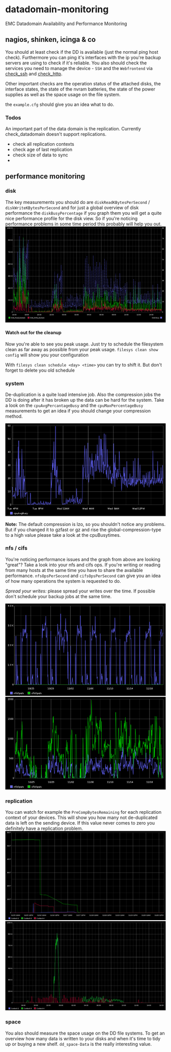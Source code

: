 datadomain-monitoring
=====================

EMC Datadomain Availability and Performance Monitoring

nagios, shinken, icinga & co
-----------------------
You should at least check if the DD is available (just the normal ping host check). Furthermore you can ping it's interfaces with the ip you're backup servers are using to check if it's reliable. You also should check the services you need to manage the device - `SSH` and the `Webfrontend` via [check_ssh](https://www.nagios-plugins.org/doc/man/check_ssh.html) and [check_http](https://www.nagios-plugins.org/doc/man/check_http.html).

Other important checks are the operation status of the attached disks, the interface states, the state of the nvram batteries, the state of the power supplies as well as the space usage on the file system.

the `example.cfg` should give you an idea what to do.

### Todos
An important part of the data domain is the replication. Currently check_datadomain doesn't support replications.

* check all replication contexts
* check age of last replication
* check size of data to sync
* 

performance monitoring
----------------------

### disk
The key measurements you should do are `diskReadKBytesPerSecond` / `diskWriteKBytesPerSecond` and for just a global overview of disk performance the `diskBusyPercentage` if you graph them you will get a quite nice performance profile for the disk view. So if you're noticing performance problems in some time period this probably will help you out. 
![diskBusy](./img/disk_busy.png)

#### Watch out for the cleanup
Now you're able to see you peak usage. Just try to schedule the filesystem clean as far away as possible from your peak usage. `filesys clean show config` will show you your configuration

With `filesys clean schedule <day> <time>` you can try to shift it. But don't forget to delete you old schedule

### system
De-duplication is a quite load intensive job. Also the compression jobs the DD is doing after it has broken up the data can be hard for the system. Take a look on the `cpuAvgPercantageBusy` and the `cpuMaxPercentageBusy` measurements to get an idea if you should change your compression method. 

![cpuBusy](./img/cpuBusy.png)

__Note:__ The default compression is lzo, so you shouldn't notice any problems. But if you changed it to gzfast or gz and rise the global-compression-type to a high value please take a look at the cpuBusytimes.

### nfs / cifs
You're noticing performance issues and the graph from above are looking "great"? Take a look into your nfs and cifs ops. If you're writing or reading from many hosts at the same time you have to share the available performance. `nfsOpsPerSecond` and `cifsOpsPerSecond` can give you an idea of how many operations the system is requested to do. 

_Spread your writes:_ please spread your writes over the time. If possible don't schedule your backup jobs at the same time.

![nfsOps](./img/nfsOps.png)
![cifsOps](./img/cifsOps.png)

### replication
You can watch for example the `PreCompBytesRemaining` for each replication context of your devices. This will show you how many not de-duplicated data is left on the sending device. If this value never comes to zero you definitely have a replication problem. 
![fixedReplication](./img/fixedReplication.png)
![replactionSynced](./img/replicationSynced.png)

### space
You also should measure the space usage on the DD file systems. To get an overview how many data is written to your disks and when it's time to tidy up or buying a new shelf. `dd_space-Data` is the really interesting value.
